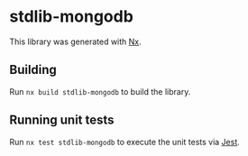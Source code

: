 # stdlib-mongodb

This library was generated with [Nx](https://nx.dev).

## Building

Run `nx build stdlib-mongodb` to build the library.

## Running unit tests

Run `nx test stdlib-mongodb` to execute the unit tests via [Jest](https://jestjs.io).
